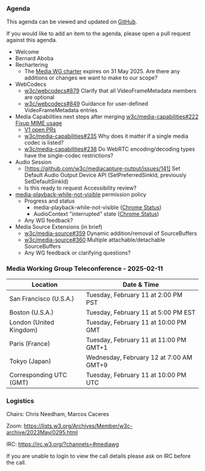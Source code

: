 ### Agenda

This agenda can be viewed and updated on [GitHub](https://github.com/w3c/media-wg/blob/main/meetings/2025-02-11-Media_Working_Group_Teleconference-agenda.md).

If you would like to add an item to the agenda, please open a pull request against this agenda.

- Welcome
- Bernard Aboba
- Rechartering
  - The [Media WG charter](https://www.w3.org/2023/06/media-wg-charter.html) expires on 31 May 2025. Are there any additions or changes we want to make to our scope?
- WebCodecs
  - [w3c/webcodecs#879](https://github.com/w3c/webcodecs/issues/879) Clarify that all VideoFrameMetadata members are optional
  - [w3c/webcodecs#849](https://github.com/w3c/webcodecs/issues/849) Guidance for user-defined VideoFrameMetadata entries
- Media Capabilities next steps after merging [w3c/media-capabilities#222 Fixup MIME usage](https://github.com/w3c/media-capabilities/pull/222)
  - [V1 open PRs](https://github.com/w3c/media-capabilities/pulls?q=is%3Apr+is%3Aopen+milestone%3AV1)
  - [w3c/media-capabilities#235](https://github.com/w3c/media-capabilities/issues/235) Why does it matter if a single media codec is listed?
  - [w3c/media-capabilities#238](https://github.com/w3c/media-capabilities/issues/238) Do WebRTC encoding/decoding types have the single-codec restrictions?
- Audio Session
  - [https://github.com/w3c/mediacapture-output/issues/141] Set Default Audio Output Device API (SetPreferredSinkId, previously SetDefaultSinkId)
  - Is this ready to request Accessibility review?
- [media-playback-while-not-visible](https://github.com/MicrosoftEdge/MSEdgeExplainers/blob/main/IframeMediaPause/iframe_media_pausing.md) permission policy 
  - Progress and status
    - media-playback-while-not-visible ([Chrome Status](https://chromestatus.com/feature/5082950457884672))
    - AudioContext "interrupted" state ([Chrome Status](https://chromestatus.com/feature/5172068166139904))
  - Any WG feedback?
- Media Source Extensions (in brief)
  - [w3c/media-source#359](https://github.com/w3c/media-source/issues/359) Dynamic addition/removal of SourceBuffers
  - [w3c/media-source#360](https://github.com/w3c/media-source/issues/360) Multiple attachable/detachable SourceBuffers
  - Any WG feedback or clarifying questions?

### Media Working Group Teleconference - 2025-02-11

| Location | Date & Time |
| -------- | ----------- |
| San Francisco (U.S.A.) | Tuesday, February 11 at 2:00 PM PST |
| Boston (U.S.A.) | Tuesday, February 11 at 5:00 PM EST |
| London (United Kingdom) | Tuesday, February 11 at 10:00 PM GMT |
| Paris (France) | Tuesday, February 11 at 11:00 PM GMT+1 |
| Tokyo (Japan) | Wednesday, February 12 at 7:00 AM GMT+9 |
| Corresponding UTC (GMT) | Tuesday, February 11 at 10:00 PM UTC |

### Logistics

Chairs: Chris Needham, Marcos Caceres

Zoom: https://lists.w3.org/Archives/Member/w3c-archive/2023May/0295.html

IRC: https://irc.w3.org/?channels=#mediawg

If you are unable to login to view the call details please ask on IRC before the call.
